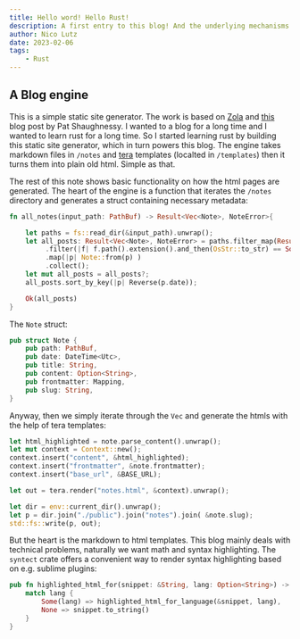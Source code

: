```yaml
---
title: Hello word! Hello Rust!
description: A first entry to this blog! And the underlying mechanisms.
author: Nico Lutz
date: 2023-02-06
tags:
    - Rust
---
```


## A Blog engine

This is a simple static site generator. The work is based on [Zola](https://www.getzola.org/) and [this](https://patshaughnessy.net/2019/9/4/using-rust-to-build-a-blog-site) blog post by Pat Shaughnessy. I wanted to a blog for a long time and I wanted to learn rust for a long time. So I started learning rust by building this static site generator, which in turn powers this blog. The engine takes markdown files in `/notes` and  [tera](https://tera.netlify.app) templates (localted in `/templates`) then it turns them into plain old html. Simple as that.

The rest of this note shows basic functionality on how the html pages are generated. The heart of the engine is a function that iterates the `/notes` directory and generates a struct containing necessary metadata:

```rust
fn all_notes(input_path: PathBuf) -> Result<Vec<Note>, NoteError>{

    let paths = fs::read_dir(&input_path).unwrap();
    let all_posts: Result<Vec<Note>, NoteError> = paths.filter_map(Result::ok)
         .filter(|f| f.path().extension().and_then(OsStr::to_str) == Some("md"))
         .map(|p| Note::from(p) )
         .collect();
    let mut all_posts = all_posts?;
    all_posts.sort_by_key(|p| Reverse(p.date));

    Ok(all_posts)
}
```

The `Note` struct:

```rust
pub struct Note {
    pub path: PathBuf,
    pub date: DateTime<Utc>,
    pub title: String,
    pub content: Option<String>,
    pub frontmatter: Mapping,
    pub slug: String,
}
```


Anyway, then we simply iterate through the `Vec` and generate the htmls with the help of tera templates:

```rust
let html_highlighted = note.parse_content().unwrap();
let mut context = Context::new();
context.insert("content", &html_highlighted);
context.insert("frontmatter", &note.frontmatter);
context.insert("base_url", &BASE_URL);

let out = tera.render("notes.html", &context).unwrap();

let dir = env::current_dir().unwrap();
let p = dir.join("./public").join("notes").join( &note.slug);
std::fs::write(p, out);

```

But the heart is the markdown to html templates. This blog mainly deals with technical problems, naturally we want math and syntax highlighting. The `syntect` crate offers a convenient way to render syntax highlighting based on e.g. sublime plugins:

```rust
pub fn highlighted_html_for(snippet: &String, lang: Option<String>) -> String {
    match lang {
        Some(lang) => highlighted_html_for_language(&snippet, lang),
        None => snippet.to_string()
    }
}
````



